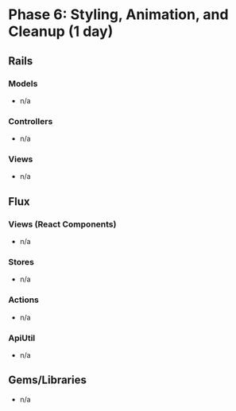 # Phase 6: Styling, Animation, and Cleanup (1 day)

## Rails
### Models
* n/a

### Controllers
* n/a

### Views
* n/a

## Flux
### Views (React Components)
* n/a

### Stores
* n/a

### Actions
* n/a

### ApiUtil
* n/a

## Gems/Libraries
* n/a
